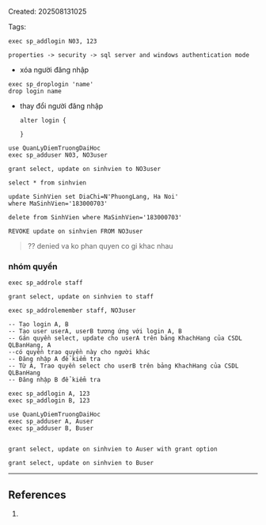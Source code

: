 Created: 202508131025

Tags: 

```
exec sp_addlogin N03, 123
```

```
properties -> security -> sql server and windows authentication mode

```

- xóa người đăng nhập
```
exec sp_droplogin 'name'
drop login name
```

- thay đổi người đăng nhập
	```
	alter login {
		
	}
	```

```
use QuanLyDiemTruongDaiHoc
exec sp_adduser N03, NO3user 

grant select, update on sinhvien to NO3user

```

```
select * from sinhvien

update SinhVien set DiaChi=N'PhuongLang, Ha Noi'
where MaSinhVien='183000703'

delete from SinhVien where MaSinhVien='183000703'
```

```
REVOKE update on sinhvien FROM NO3user

```

> ?? denied va ko phan quyen co gi khac nhau

### nhóm quyền
```
exec sp_addrole staff

grant select, update on sinhvien to staff

exec sp_addrolemember staff, NO3user
```

```
-- Tạo login A, B
-- Tạo user userA, userB tương ứng với login A, B
-- Gán quyền select, update cho userA trên bảng KhachHang của CSDL QLBanHang, A
--có quyền trao quyền này cho người khác
-- Đăng nhập A để kiểm tra
-- Từ A, Trao quyền select cho userB trên bảng KhachHang của CSDL QLBanHang
-- Đăng nhập B để kiểm tra

exec sp_addlogin A, 123
exec sp_addlogin B, 123

use QuanLyDiemTruongDaiHoc
exec sp_adduser A, Auser 
exec sp_adduser B, Buser 


grant select, update on sinhvien to Auser with grant option
```

```
grant select, update on sinhvien to Buser
```

-----
## References
1.
